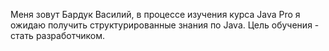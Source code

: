 Меня зовут Бардук Василий, в процессе изучения курса Java Pro я ожидаю получить структурированные знания по Java.
Цель обучения - стать разработчиком.
